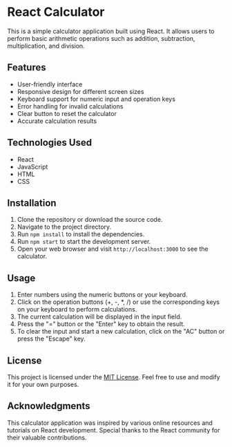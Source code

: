 # React Calculator

This is a simple calculator application built using React. It allows users to perform basic arithmetic operations such as addition, subtraction, multiplication, and division.

## Features

- User-friendly interface
- Responsive design for different screen sizes
- Keyboard support for numeric input and operation keys
- Error handling for invalid calculations
- Clear button to reset the calculator
- Accurate calculation results

## Technologies Used

- React
- JavaScript
- HTML
- CSS

## Installation

1. Clone the repository or download the source code.
2. Navigate to the project directory.
3. Run `npm install` to install the dependencies.
4. Run `npm start` to start the development server.
5. Open your web browser and visit `http://localhost:3000` to see the calculator.

## Usage

1. Enter numbers using the numeric buttons or your keyboard.
2. Click on the operation buttons (+, -, *, /) or use the corresponding keys on your keyboard to perform calculations.
3. The current calculation will be displayed in the input field.
4. Press the "=" button or the "Enter" key to obtain the result.
5. To clear the input and start a new calculation, click on the "AC" button or press the "Escape" key.

## License

This project is licensed under the [MIT License](LICENSE). Feel free to use and modify it for your own purposes.

## Acknowledgments

This calculator application was inspired by various online resources and tutorials on React development. Special thanks to the React community for their valuable contributions.
